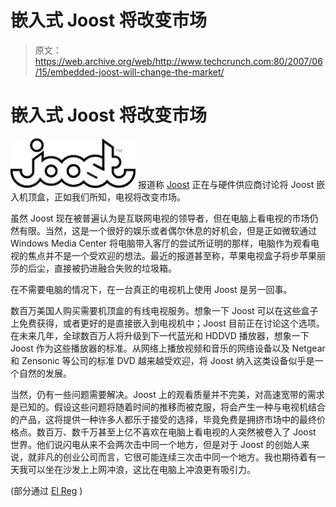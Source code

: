 # 嵌入式 Joost 将改变市场

> 原文：<https://web.archive.org/web/http://www.techcrunch.com:80/2007/06/15/embedded-joost-will-change-the-market/>

# 嵌入式 Joost 将改变市场

[![](img/9d172264f4f34f6059f192ca04db31f7.png)](https://web.archive.org/web/20220818235219/http://joost.com/) 报道称 [Joost](https://web.archive.org/web/20220818235219/http://www.beta.techcrunch.com/tag/joost) 正在与硬件供应商讨论将 Joost 嵌入机顶盒，正如我们所知，电视将改变市场。

虽然 Joost 现在被普遍认为是互联网电视的领导者，但在电脑上看电视的市场仍然有限。当然，这是一个很好的娱乐或者偶尔休息的好机会，但是正如微软通过 Windows Media Center 将电脑带入客厅的尝试所证明的那样，电脑作为观看电视的焦点并不是一个受欢迎的想法。最近的报道甚至称，苹果电视盒子将步苹果丽莎的后尘，直接被扔进融合失败的垃圾箱。

在不需要电脑的情况下，在一台真正的电视机上使用 Joost 是另一回事。

数百万美国人购买需要机顶盒的有线电视服务。想象一下 Joost 可以在这些盒子上免费获得，或者更好的是直接嵌入到电视机中；Joost 目前正在讨论这个选项。在未来几年，全球数百万人将升级到下一代蓝光和 HDDVD 播放器，想象一下 Joost 作为这些播放器的标准。从网络上播放视频和音乐的网络设备以及 Netgear 和 Zensonic 等公司的标准 DVD 越来越受欢迎，将 Joost 纳入这类设备似乎是一个自然的发展。

当然，仍有一些问题需要解决。Joost 上的观看质量并不完美，对高速宽带的需求是已知的。假设这些问题将随着时间的推移而被克服，将会产生一种与电视机结合的产品，这将提供一种许多人都乐于接受的选择，毕竟免费是拥挤市场中的最终价格点。数百万、数千万甚至上亿不喜欢在电脑上看电视的人突然被卷入了 Joost 世界。他们说闪电从来不会两次击中同一个地方，但是对于 Joost 的创始人来说，就非凡的创业公司而言，它很可能连续三次击中同一个地方。我也期待着有一天我可以坐在沙发上上网冲浪，这比在电脑上冲浪更有吸引力。

(部分通过 [El Reg](https://web.archive.org/web/20220818235219/http://www.theregister.co.uk/2007/06/15/joost_in_hardware/) )